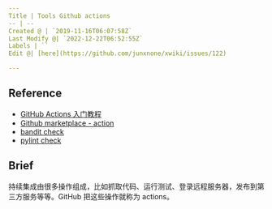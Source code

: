 ```yaml
---
Title | Tools Github actions
-- | --
Created @ | `2019-11-16T06:07:58Z`
Last Modify @| `2022-12-22T06:52:55Z`
Labels | ``
Edit @| [here](https://github.com/junxnone/xwiki/issues/122)

---
```

## Reference
- [GitHub Actions 入门教程](http://www.ruanyifeng.com/blog/2019/09/getting-started-with-github-actions.html)
- [Github marketplace - action](https://github.com/marketplace?type=actions)
- [bandit check](https://github.com/jpetrucciani/bandit-check)
- [pylint check](https://github.com/marketplace/actions/github-action-for-pylint)

## Brief

持续集成由很多操作组成，比如抓取代码、运行测试、登录远程服务器，发布到第三方服务等等。GitHub 把这些操作就称为 actions。

